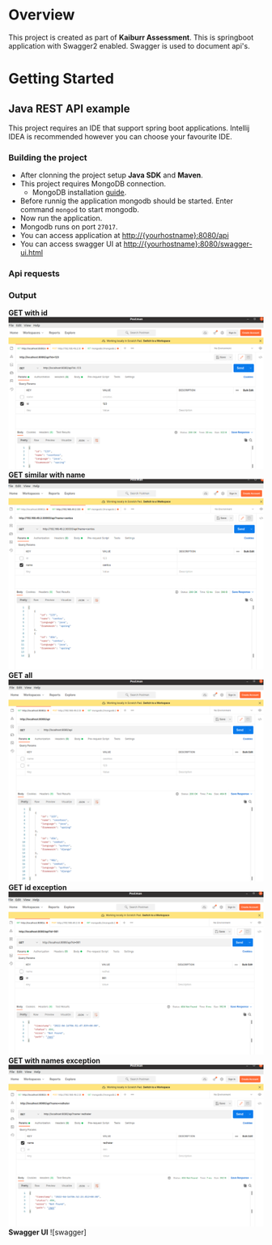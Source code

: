 # Overview

This project is created as part of **Kaiburr Assessment**. This is springboot application with Swagger2 enabled. Swagger is used to document api's.

# Getting Started

## Java REST API example

This project requires an IDE that support spring boot applications. Intellij IDEA is recommended however you can choose your favourite IDE.

### Building the project

* After clonning the project setup **Java SDK** and **Maven**.
* This project requires MongoDB connection.
    * MongoDB installation [guide](https://www.mongodb.com/docs/manual/installation/).
* Before runnig the application mongodb should be started. Enter command  ```mongod``` to start mongodb.
* Now run the application.
* Mongodb runs on port ```27017```.
* You can access application at <http://{yourhostname}:8080/api>
* You can access swagger UI at <http://{yourhostname}:8080/swagger-ui.html>

### Api requests



### Output
**GET with id**
![Get](https://github.com/shanureddy4/WebApiTask/blob/master/Screenshots/GET.png)
**GET similar with name**
![Get](https://github.com/shanureddy4/WebApiTask/blob/master/Screenshots/getsimilar%20with%20name.png)
**GET all**
![Get](https://github.com/shanureddy4/WebApiTask/blob/master/Screenshots/GETALL.png)
**GET id exception**
![Get](https://github.com/shanureddy4/WebApiTask/blob/master/Screenshots/GetIDException.png)
**GET with names exception**
![Get](https://github.com/shanureddy4/WebApiTask/blob/master/Screenshots/similarnameException.png)
**Swagger UI**
![swagger]